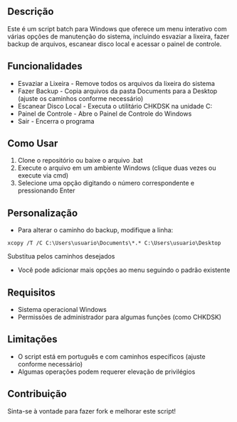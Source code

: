 ## Descrição
Este é um script batch para Windows que oferece um menu interativo com várias opções de manutenção do sistema, incluindo esvaziar a lixeira, fazer backup de arquivos, escanear disco local e acessar o painel de controle.

## Funcionalidades
* Esvaziar a Lixeira - Remove todos os arquivos da lixeira do sistema
* Fazer Backup - Copia arquivos da pasta Documents para a Desktop (ajuste os caminhos conforme necessário)
* Escanear Disco Local - Executa o utilitário CHKDSK na unidade C:
* Painel de Controle - Abre o Painel de Controle do Windows
* Sair - Encerra o programa

## Como Usar
1. Clone o repositório ou baixe o arquivo .bat
2. Execute o arquivo em um ambiente Windows (clique duas vezes ou execute via cmd)
3. Selecione uma opção digitando o número correspondente e pressionando Enter

## Personalização
* Para alterar o caminho do backup, modifique a linha:
```
xcopy /T /C C:\Users\usuario\Documents\*.* C:\Users\usuario\Desktop
```
Substitua pelos caminhos desejados
* Você pode adicionar mais opções ao menu seguindo o padrão existente

## Requisitos
* Sistema operacional Windows
* Permissões de administrador para algumas funções (como CHKDSK)

## Limitações
* O script está em português e com caminhos específicos (ajuste conforme necessário)
* Algumas operações podem requerer elevação de privilégios

## Contribuição
Sinta-se à vontade para fazer fork e melhorar este script!
